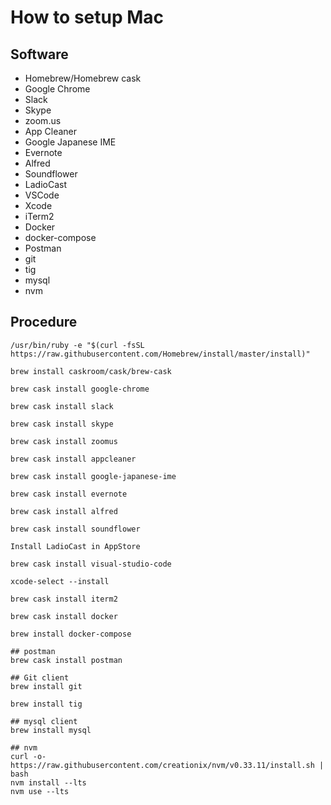 How to setup Mac
===========================================

## Software
- Homebrew/Homebrew cask
- Google Chrome
- Slack
- Skype
- zoom.us
- App Cleaner
- Google Japanese IME
- Evernote
- Alfred
- Soundflower
- LadioCast
- VSCode
- Xcode
- iTerm2
- Docker
- docker-compose
- Postman
- git
- tig
- mysql
- nvm

## Procedure
```
/usr/bin/ruby -e "$(curl -fsSL https://raw.githubusercontent.com/Homebrew/install/master/install)"

brew install caskroom/cask/brew-cask

brew cask install google-chrome

brew cask install slack

brew cask install skype

brew cask install zoomus

brew cask install appcleaner

brew cask install google-japanese-ime

brew cask install evernote

brew cask install alfred

brew cask install soundflower

Install LadioCast in AppStore

brew cask install visual-studio-code

xcode-select --install

brew cask install iterm2

brew cask install docker

brew install docker-compose

## postman
brew cask install postman

## Git client
brew install git

brew install tig

## mysql client
brew install mysql

## nvm
curl -o- https://raw.githubusercontent.com/creationix/nvm/v0.33.11/install.sh | bash
nvm install --lts
nvm use --lts
```
